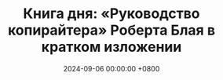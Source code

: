 ---
title: "Книга дня: «Руководство копирайтера» Роберта Блая в кратком изложении"
description: >-
  ✍️ «Руководство копирайтера» — практическое пособие Роберта Блая, раскрывающее секреты эффективного и убедительного текста для рекламы и маркетинга. Узнайте секреты копирайтинга от Роберта Блая! Практическое руководство по созданию продающих текстов, заголовков и призывов к действию.
date: 2024-09-06 00:00:00 +0800
categories: [Мышление, Конспекты-книг]
tags:
  [
    руководство-копирайтера,
    роберт-блай,
    копирайтинг,
    маркетинг,
    реклама,
    продающие-тексты,
    заголовки,
    email-маркетинг,
    контент-маркетинг,
    брендинг,
    советы-по-копирайтингу,
    рекламные-тексты,
    писательские-техники
  ]
image: 
alt: Руководство по копирайтингу Роберта Блая
fallback:
  -
  -
---